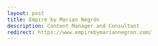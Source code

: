 ```yaml
---
layout: post
title: Empire by Marian Negrón
description: Content Manager and Consultant
redirect: https://www.empirebymariannegron.com/
---
```

